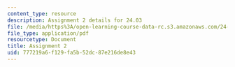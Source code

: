 ```yaml
---
content_type: resource
description: Assignment 2 details for 24.03
file: /media/https%3A/open-learning-course-data-rc.s3.amazonaws.com/24-03-good-food-ethics-and-politics-of-food-spring-2017/777219a6f129fa5b52dc87e216de8e43_MIT24_03_assignment2.pdf
file_type: application/pdf
resourcetype: Document
title: Assignment 2
uid: 777219a6-f129-fa5b-52dc-87e216de8e43
---
```

